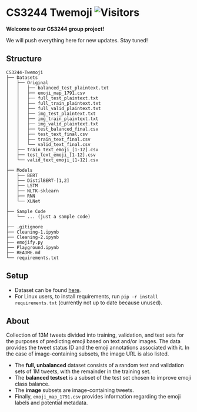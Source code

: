 # CS3244 Twemoji ![Visitors](https://visitor-badge.laobi.icu/badge?page_id=RussellDash332/CS3244-Twemoji)

**Welcome to our CS3244 group project!**

We will push everything here for new updates. Stay tuned!

## Structure
```
CS3244-Twemoji
├── Datasets
│   ├── Original
│   │   ├── balanced_test_plaintext.txt
│   │   ├── emoji_map_1791.csv
│   │   ├── full_test_plaintext.txt
│   │   ├── full_train_plaintext.txt
│   │   ├── full_valid_plaintext.txt
│   │   ├── img_test_plaintext.txt
│   │   ├── img_train_plaintext.txt
│   │   ├── img_valid_plaintext.txt
│   │   ├── test_balanced_final.csv
│   │   ├── test_text_final.csv
│   │   ├── train_text_final.csv
│   │   └── valid_text_final.csv
│   ├── train_text_emoji_[1-12].csv
│   ├── test_text_emoji_[1-12].csv
│   └── valid_text_emoji_[1-12].csv
│
├── Models
│   ├── BERT
│   ├── DistilBERT-[1,2]
│   ├── LSTM
│   ├── NLTK-sklearn
│   ├── RNN
│   └── XLNet
│
├── Sample Code
│   └── ... (just a sample code)
│
├── .gitignore
├── Cleaning-1.ipynb
├── Cleaning-2.ipynb
├── emojify.py
├── Playground.ipynb
├── README.md
└── requirements.txt
```

## Setup
- Dataset can be found [here](https://uvaauas.figshare.com/articles/dataset/Twemoji_Dataset/5822100).
- For Linux users, to install requirements, run `pip -r install requirements.txt` (currently not up to date because unused).

## About
Collection of 13M tweets divided into training, validation, and test sets for the purposes of predicting emoji based on text and/or images. The data provides the tweet status ID and the emoji annotations associated with it. In the case of image-containing subsets, the image URL is also listed.
- The **full, unbalanced** dataset consists of a random test and validation sets of 1M tweets, with the remainder in the training set.
- The **balanced testset** is a subset of the test set chosen to improve emoji class balance.
- The **image** subsets are image-containing tweets.
- Finally, `emoji_map_1791.csv` provides information regarding the emoji labels and potential metadata.
